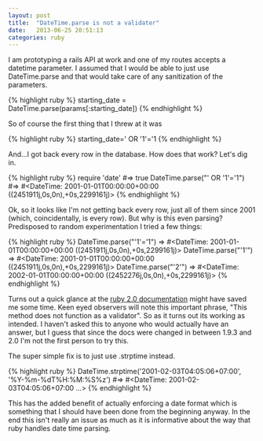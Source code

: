 ```yaml
---
layout: post
title:  "DateTime.parse is not a validater"
date:   2013-06-25 20:51:13
categories: ruby
---
```


I am prototyping a rails API at work and one of my routes accepts a datetime parameter.  I assumed that I would be able to just use DateTime.parse and that would take care of any sanitization of the parameters.

{% highlight ruby %}
starting_date = DateTime.parse(params[:starting_date])
{% endhighlight %}

So of course the first thing that I threw at it was

{% highlight ruby %}
starting_date=' OR '1'='1
{% endhighlight %}

And...I got back every row in the database.  How does that work?  Let's dig in.

{% highlight ruby %}
require 'date'
  #=> true
DateTime.parse("' OR '1'='1")
  #=> #<DateTime: 2001-01-01T00:00:00+00:00 ((2451911j,0s,0n),+0s,2299161j)>
{% endhighlight %}

Ok, so it looks like I'm not getting back every row, just all of them since 2001 (which, coincidentally, is every row).  But why is this even parsing?  Predisposed to random experimentation I tried a few things:

{% highlight ruby %}
DateTime.parse("'1'='1")
  => #<DateTime: 2001-01-01T00:00:00+00:00 ((2451911j,0s,0n),+0s,2299161j)>
DateTime.parse("'1'")
  => #<DateTime: 2001-01-01T00:00:00+00:00 ((2451911j,0s,0n),+0s,2299161j)>
DateTime.parse("'2'")
  => #<DateTime: 2002-01-01T00:00:00+00:00 ((2452276j,0s,0n),+0s,2299161j)>
{% endhighlight %}

Turns out a quick glance at the [ruby 2.0 documentation][date-time-docs] might have saved me some time.  Keen eyed observers will note this important phrase, "This method does not function as a validator".  So as it turns out its working as intended.  I haven't asked this to anyone who would actually have an answer, but I guess that since the docs were changed in between 1.9.3 and 2.0 I'm not the first person to try this.

The super simple fix is to just use .strptime instead.

{% highlight ruby %}
DateTime.strptime('2001-02-03T04:05:06+07:00', '%Y-%m-%dT%H:%M:%S%z')
  #=> #<DateTime: 2001-02-03T04:05:06+07:00 ...>
{% endhighlight %}

This has the added benefit of actually enforcing a date format which is something that I should have been done from the beginning anyway.
In the end this isn't really an issue as much as it is informative about the way that ruby handles date time parsing.

[date-time-docs]: http://www.ruby-doc.org/stdlib-2.0/libdoc/date/rdoc/DateTime.html#method-c-parse